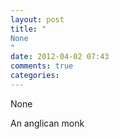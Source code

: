 ```yaml
---
layout: post
title: "
None
"
date: 2012-04-02 07:43
comments: true
categories: 
---
```


None


An anglican monk

